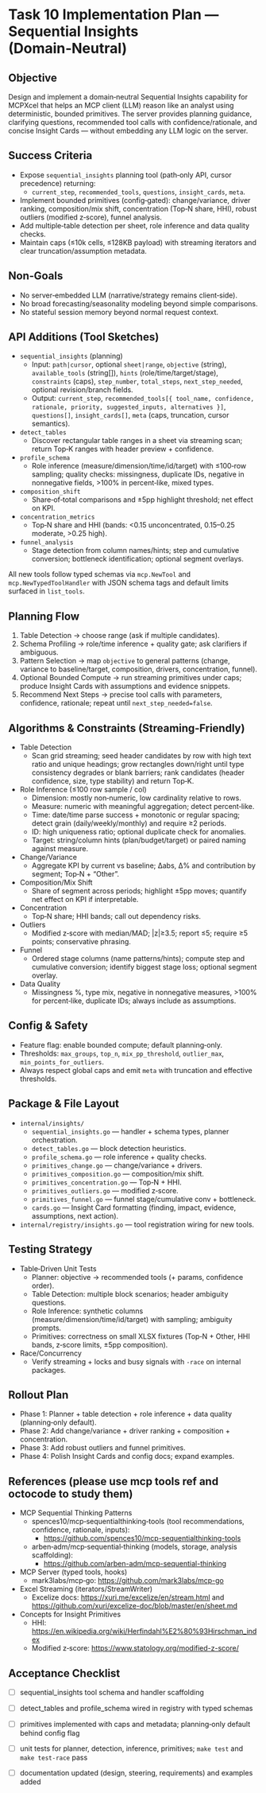 # Task 10 Implementation Plan — Sequential Insights (Domain‑Neutral)

## Objective
Design and implement a domain‑neutral Sequential Insights capability for MCPXcel that helps an MCP client (LLM) reason like an analyst using deterministic, bounded primitives. The server provides planning guidance, clarifying questions, recommended tool calls with confidence/rationale, and concise Insight Cards — without embedding any LLM logic on the server.

## Success Criteria
- Expose `sequential_insights` planning tool (path‑only API, cursor precedence) returning:
  - `current_step`, `recommended_tools`, `questions`, `insight_cards`, `meta`.
- Implement bounded primitives (config‑gated): change/variance, driver ranking, composition/mix shift, concentration (Top‑N share, HHI), robust outliers (modified z‑score), funnel analysis.
- Add multiple‑table detection per sheet, role inference and data quality checks.
- Maintain caps (≤10k cells, ≤128KB payload) with streaming iterators and clear truncation/assumption metadata.

## Non‑Goals
- No server‑embedded LLM (narrative/strategy remains client‑side).
- No broad forecasting/seasonality modeling beyond simple comparisons.
- No stateful session memory beyond normal request context.

## API Additions (Tool Sketches)
- `sequential_insights` (planning)
  - Input: `path|cursor`, optional `sheet|range`, `objective` (string), `available_tools` (string[]), `hints` (role/time/target/stage), `constraints` (caps), `step_number`, `total_steps`, `next_step_needed`, optional revision/branch fields.
  - Output: `current_step`, `recommended_tools[{ tool_name, confidence, rationale, priority, suggested_inputs, alternatives }]`, `questions[]`, `insight_cards[]`, `meta` (caps, truncation, cursor semantics).
- `detect_tables`
  - Discover rectangular table ranges in a sheet via streaming scan; return Top‑K ranges with header preview + confidence.
- `profile_schema`
  - Role inference (measure/dimension/time/id/target) with ≤100‑row sampling; quality checks: missingness, duplicate IDs, negative in nonnegative fields, >100% in percent‑like, mixed types.
- `composition_shift`
  - Share‑of‑total comparisons and ±5pp highlight threshold; net effect on KPI.
- `concentration_metrics`
  - Top‑N share and HHI (bands: <0.15 unconcentrated, 0.15–0.25 moderate, >0.25 high).
- `funnel_analysis`
  - Stage detection from column names/hints; step and cumulative conversion; bottleneck identification; optional segment overlays.

All new tools follow typed schemas via `mcp.NewTool` and `mcp.NewTypedToolHandler` with JSON schema tags and default limits surfaced in `list_tools`.

## Planning Flow
1) Table Detection → choose range (ask if multiple candidates).
2) Schema Profiling → role/time inference + quality gate; ask clarifiers if ambiguous.
3) Pattern Selection → map `objective` to general patterns (change, variance to baseline/target, composition, drivers, concentration, funnel).
4) Optional Bounded Compute → run streaming primitives under caps; produce Insight Cards with assumptions and evidence snippets.
5) Recommend Next Steps → precise tool calls with parameters, confidence, rationale; repeat until `next_step_needed=false`.

## Algorithms & Constraints (Streaming‑Friendly)
- Table Detection
  - Scan grid streaming; seed header candidates by row with high text ratio and unique headings; grow rectangles down/right until type consistency degrades or blank barriers; rank candidates (header confidence, size, type stability) and return Top‑K.
- Role Inference (≤100 row sample / col)
  - Dimension: mostly non‑numeric, low cardinality relative to rows.
  - Measure: numeric with meaningful aggregation; detect percent‑like.
  - Time: date/time parse success + monotonic or regular spacing; detect grain (daily/weekly/monthly) and require ≥2 periods.
  - ID: high uniqueness ratio; optional duplicate check for anomalies.
  - Target: string/column hints (plan/budget/target) or paired naming against measure.
- Change/Variance
  - Aggregate KPI by current vs baseline; Δabs, Δ% and contribution by segment; Top‑N + “Other”.
- Composition/Mix Shift
  - Share of segment across periods; highlight ±5pp moves; quantify net effect on KPI if interpretable.
- Concentration
  - Top‑N share; HHI bands; call out dependency risks.
- Outliers
  - Modified z‑score with median/MAD; |z|≥3.5; report ≤5; require ≥5 points; conservative phrasing.
- Funnel
  - Ordered stage columns (name patterns/hints); compute step and cumulative conversion; identify biggest stage loss; optional segment overlay.
- Data Quality
  - Missingness %, type mix, negative in nonnegative measures, >100% for percent‑like, duplicate IDs; always include as assumptions.

## Config & Safety
- Feature flag: enable bounded compute; default planning‑only.
- Thresholds: `max_groups`, `top_n`, `mix_pp_threshold`, `outlier_max`, `min_points_for_outliers`.
- Always respect global caps and emit `meta` with truncation and effective thresholds.

## Package & File Layout
- `internal/insights/`
  - `sequential_insights.go` — handler + schema types, planner orchestration.
  - `detect_tables.go` — block detection heuristics.
  - `profile_schema.go` — role inference + quality checks.
  - `primitives_change.go` — change/variance + drivers.
  - `primitives_composition.go` — composition/mix shift.
  - `primitives_concentration.go` — Top‑N + HHI.
  - `primitives_outliers.go` — modified z‑score.
  - `primitives_funnel.go` — funnel stage/cumulative conv + bottleneck.
  - `cards.go` — Insight Card formatting (finding, impact, evidence, assumptions, next action).
- `internal/registry/insights.go` — tool registration wiring for new tools.

## Testing Strategy
- Table‑Driven Unit Tests
  - Planner: objective → recommended tools (+ params, confidence order).
  - Table Detection: multiple block scenarios; header ambiguity questions.
  - Role Inference: synthetic columns (measure/dimension/time/id/target) with sampling; ambiguity prompts.
  - Primitives: correctness on small XLSX fixtures (Top‑N + Other, HHI bands, z‑score limits, ±5pp composition).
- Race/Concurrency
  - Verify streaming + locks and busy signals with `-race` on internal packages.

## Rollout Plan
- Phase 1: Planner + table detection + role inference + data quality (planning‑only default).
- Phase 2: Add change/variance + driver ranking + composition + concentration.
- Phase 3: Add robust outliers and funnel primitives.
- Phase 4: Polish Insight Cards and config docs; expand examples.

## References (please use mcp tools ref and octocode to study them)
- MCP Sequential Thinking Patterns
  - spences10/mcp‑sequentialthinking‑tools (tool recommendations, confidence, rationale, inputs):
    - https://github.com/spences10/mcp-sequentialthinking-tools
  - arben‑adm/mcp‑sequential‑thinking (models, storage, analysis scaffolding):
    - https://github.com/arben-adm/mcp-sequential-thinking
- MCP Server (typed tools, hooks)
  - mark3labs/mcp‑go: https://github.com/mark3labs/mcp-go
- Excel Streaming (iterators/StreamWriter)
  - Excelize docs: https://xuri.me/excelize/en/stream.html and https://github.com/xuri/excelize-doc/blob/master/en/sheet.md
- Concepts for Insight Primitives
  - HHI: https://en.wikipedia.org/wiki/Herfindahl%E2%80%93Hirschman_index
  - Modified z‑score: https://www.statology.org/modified-z-score/

## Acceptance Checklist
- [ ] sequential_insights tool schema and handler scaffolding
- [ ] detect_tables and profile_schema wired in registry with typed schemas
- [ ] primitives implemented with caps and metadata; planning‑only default behind config flag
- [ ] unit tests for planner, detection, inference, primitives; `make test` and `make test-race` pass
- [ ] documentation updated (design, steering, requirements) and examples added

